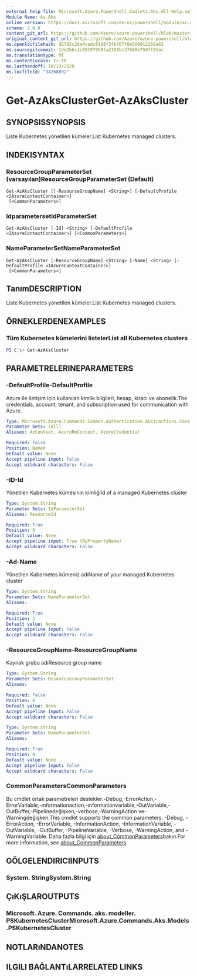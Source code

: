 ```yaml
---
external help file: Microsoft.Azure.PowerShell.Cmdlets.Aks.dll-Help.xml
Module Name: Az.Aks
online version: https://docs.microsoft.com/en-us/powershell/module/az.aks/get-azakscluster
schema: 2.0.0
content_git_url: https://github.com/Azure/azure-powershell/blob/master/src/Aks/Aks/help/Get-AzAksCluster.md
original_content_git_url: https://github.com/Azure/azure-powershell/blob/master/src/Aks/Aks/help/Get-AzAksCluster.md
ms.openlocfilehash: d2702c28a4cedc0198f3fb767f0e509912269a63
ms.sourcegitcommit: 1de2b6c3c99197958fa2101bc37680e7507f91ac
ms.translationtype: MT
ms.contentlocale: tr-TR
ms.lasthandoff: 10/13/2020
ms.locfileid: "94268892"
---
```

# <span data-ttu-id="a36a0-101">Get-AzAksCluster</span><span class="sxs-lookup"><span data-stu-id="a36a0-101">Get-AzAksCluster</span></span>

## <span data-ttu-id="a36a0-102">SYNOPSIS</span><span class="sxs-lookup"><span data-stu-id="a36a0-102">SYNOPSIS</span></span>
<span data-ttu-id="a36a0-103">Liste Kubernetes yönetilen kümeler.</span><span class="sxs-lookup"><span data-stu-id="a36a0-103">List Kubernetes managed clusters.</span></span>

## <span data-ttu-id="a36a0-104">INDEKI</span><span class="sxs-lookup"><span data-stu-id="a36a0-104">SYNTAX</span></span>

### <span data-ttu-id="a36a0-105">ResourceGroupParameterSet (varsayılan)</span><span class="sxs-lookup"><span data-stu-id="a36a0-105">ResourceGroupParameterSet (Default)</span></span>
```
Get-AzAksCluster [[-ResourceGroupName] <String>] [-DefaultProfile <IAzureContextContainer>]
 [<CommonParameters>]
```

### <span data-ttu-id="a36a0-106">Idparameterset</span><span class="sxs-lookup"><span data-stu-id="a36a0-106">IdParameterSet</span></span>
```
Get-AzAksCluster [-Id] <String> [-DefaultProfile <IAzureContextContainer>] [<CommonParameters>]
```

### <span data-ttu-id="a36a0-107">NameParameterSet</span><span class="sxs-lookup"><span data-stu-id="a36a0-107">NameParameterSet</span></span>
```
Get-AzAksCluster [-ResourceGroupName] <String> [-Name] <String> [-DefaultProfile <IAzureContextContainer>]
 [<CommonParameters>]
```

## <span data-ttu-id="a36a0-108">Tanım</span><span class="sxs-lookup"><span data-stu-id="a36a0-108">DESCRIPTION</span></span>
<span data-ttu-id="a36a0-109">Liste Kubernetes yönetilen kümeler.</span><span class="sxs-lookup"><span data-stu-id="a36a0-109">List Kubernetes managed clusters.</span></span>

## <span data-ttu-id="a36a0-110">ÖRNEKLERDEN</span><span class="sxs-lookup"><span data-stu-id="a36a0-110">EXAMPLES</span></span>

### <span data-ttu-id="a36a0-111">Tüm Kubernetes kümelerini listeler</span><span class="sxs-lookup"><span data-stu-id="a36a0-111">List all Kubernetes clusters</span></span>
```powershell
PS C:\> Get-AzAksCluster
```

## <span data-ttu-id="a36a0-112">PARAMETRELERINE</span><span class="sxs-lookup"><span data-stu-id="a36a0-112">PARAMETERS</span></span>

### <span data-ttu-id="a36a0-113">-DefaultProfile</span><span class="sxs-lookup"><span data-stu-id="a36a0-113">-DefaultProfile</span></span>
<span data-ttu-id="a36a0-114">Azure ile iletişim için kullanılan kimlik bilgileri, hesap, kiracı ve abonelik.</span><span class="sxs-lookup"><span data-stu-id="a36a0-114">The credentials, account, tenant, and subscription used for communication with Azure.</span></span>

```yaml
Type: Microsoft.Azure.Commands.Common.Authentication.Abstractions.Core.IAzureContextContainer
Parameter Sets: (All)
Aliases: AzContext, AzureRmContext, AzureCredential

Required: False
Position: Named
Default value: None
Accept pipeline input: False
Accept wildcard characters: False
```

### <span data-ttu-id="a36a0-115">-ID</span><span class="sxs-lookup"><span data-stu-id="a36a0-115">-Id</span></span>
<span data-ttu-id="a36a0-116">Yönetilen Kubernetes kümesinin kimliği</span><span class="sxs-lookup"><span data-stu-id="a36a0-116">Id of a managed Kubernetes cluster</span></span>

```yaml
Type: System.String
Parameter Sets: IdParameterSet
Aliases: ResourceId

Required: True
Position: 0
Default value: None
Accept pipeline input: True (ByPropertyName)
Accept wildcard characters: False
```

### <span data-ttu-id="a36a0-117">-Ad</span><span class="sxs-lookup"><span data-stu-id="a36a0-117">-Name</span></span>
<span data-ttu-id="a36a0-118">Yönetilen Kubernetes kümeniz adı</span><span class="sxs-lookup"><span data-stu-id="a36a0-118">Name of your managed Kubernetes cluster</span></span>

```yaml
Type: System.String
Parameter Sets: NameParameterSet
Aliases:

Required: True
Position: 1
Default value: None
Accept pipeline input: False
Accept wildcard characters: False
```

### <span data-ttu-id="a36a0-119">-ResourceGroupName</span><span class="sxs-lookup"><span data-stu-id="a36a0-119">-ResourceGroupName</span></span>
<span data-ttu-id="a36a0-120">Kaynak grubu adı</span><span class="sxs-lookup"><span data-stu-id="a36a0-120">Resource group name</span></span>

```yaml
Type: System.String
Parameter Sets: ResourceGroupParameterSet
Aliases:

Required: False
Position: 0
Default value: None
Accept pipeline input: False
Accept wildcard characters: False
```

```yaml
Type: System.String
Parameter Sets: NameParameterSet
Aliases:

Required: True
Position: 0
Default value: None
Accept pipeline input: False
Accept wildcard characters: False
```

### <span data-ttu-id="a36a0-121">CommonParameters</span><span class="sxs-lookup"><span data-stu-id="a36a0-121">CommonParameters</span></span>
<span data-ttu-id="a36a0-122">Bu cmdlet ortak parametreleri destekler:-Debug,-ErrorAction,-ErrorVariable,-ınformationaction,-ınformationvariable,-OutVariable,-OutBuffer,-Pipelinedeğişken,-verbose,-WarningAction ve-Warningdeğişken.</span><span class="sxs-lookup"><span data-stu-id="a36a0-122">This cmdlet supports the common parameters: -Debug, -ErrorAction, -ErrorVariable, -InformationAction, -InformationVariable, -OutVariable, -OutBuffer, -PipelineVariable, -Verbose, -WarningAction, and -WarningVariable.</span></span> <span data-ttu-id="a36a0-123">Daha fazla bilgi için [about_CommonParameters](http://go.microsoft.com/fwlink/?LinkID=113216)bakın.</span><span class="sxs-lookup"><span data-stu-id="a36a0-123">For more information, see [about_CommonParameters](http://go.microsoft.com/fwlink/?LinkID=113216).</span></span>

## <span data-ttu-id="a36a0-124">GÖLGELENDIRICI</span><span class="sxs-lookup"><span data-stu-id="a36a0-124">INPUTS</span></span>

### <span data-ttu-id="a36a0-125">System. String</span><span class="sxs-lookup"><span data-stu-id="a36a0-125">System.String</span></span>

## <span data-ttu-id="a36a0-126">ÇıKıŞLAR</span><span class="sxs-lookup"><span data-stu-id="a36a0-126">OUTPUTS</span></span>

### <span data-ttu-id="a36a0-127">Microsoft. Azure. Commands. aks. modeller. PSKubernetesCluster</span><span class="sxs-lookup"><span data-stu-id="a36a0-127">Microsoft.Azure.Commands.Aks.Models.PSKubernetesCluster</span></span>

## <span data-ttu-id="a36a0-128">NOTLARıNDA</span><span class="sxs-lookup"><span data-stu-id="a36a0-128">NOTES</span></span>

## <span data-ttu-id="a36a0-129">ILGILI BAĞLANTıLAR</span><span class="sxs-lookup"><span data-stu-id="a36a0-129">RELATED LINKS</span></span>
